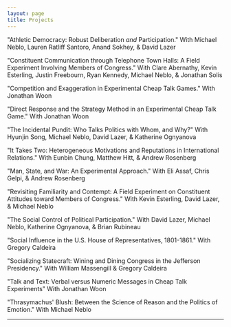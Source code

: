 ```yaml
---
layout: page
title: Projects
---
```


"Athletic Democracy: Robust Deliberation *and* Participation." 
With Michael Neblo, Lauren Ratliff Santoro, Anand Sokhey, & David Lazer

"Constituent Communication through Telephone Town Halls: A Field Experiment Involving Members of Congress."
With Clare Abernathy, Kevin Esterling, Justin Freebourn, Ryan Kennedy, Michael Neblo, & Jonathan Solis

"Competition and Exaggeration in Experimental Cheap Talk Games." 
With Jonathan Woon

"Direct Response and the Strategy Method in an Experimental Cheap Talk Game."
With Jonathan Woon

"The Incidental Pundit: Who Talks Politics with Whom, and Why?" 
With Hyunjin Song, Michael Neblo, David Lazer, & Katherine Ognyanova

"It Takes Two: Heterogeneous Motivations and Reputations in International Relations." 
With Eunbin Chung, Matthew Hitt, & Andrew Rosenberg

"Man, State, and War: An Experimental Approach."
With Eli Assaf, Chris Gelpi, & Andrew Rosenberg

"Revisiting Familiarity and Contempt: A Field Experiment on Constituent 
Attitudes toward Members of Congress." 
With Kevin Esterling, David Lazer, & Michael Neblo

"The Social Control of Political Participation." 
With David Lazer, Michael Neblo, Katherine Ognyanova, & Brian Rubineau

"Social Influence in the U.S. House of Representatives, 1801-1861." 
With Gregory Caldeira

"Socializing Statecraft: Wining and Dining Congress in the Jefferson Presidency." With William Massengill & Gregory Caldeira

"Talk and Text: Verbal versus Numeric Messages in Cheap Talk Experiments"
With Jonathan Woon

"Thrasymachus' Blush: Between the Science of Reason and the Politics of Emotion." 
With Michael Neblo

---

